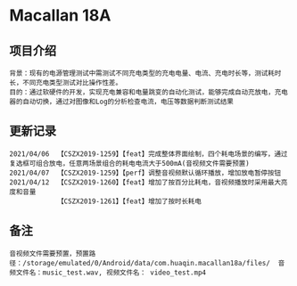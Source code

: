 # Macallan 18A

## 项目介绍

    背景：现有的电源管理测试中需测试不同充电类型的充电电量、电流、充电时长等，测试耗时长，不同充电类型测试对比操作性差。
    目的：通过软硬件的开发，实现充电兼容和电量跳变的自动化测试，能够完成自动充放电，充电器的自动切换，通过对图像和Log的分析检查电流，电压等数据判断测试结果

## 更新记录
    2021/04/06  【CSZX2019-1259】【feat】完成整体界面绘制，四个耗电场景的编写，通过复选框可组合放电，任意两场景组合的耗电电流大于500mA(音视频文件需要预置)
    2021/04/07  【CSZX2019-1259】【perf】调整音视频默认循环播放，增加放电暂停按钮
    2021/04/12  【CSZX2019-1260】【feat】增加了按百分比耗电，音视频播放时采用最大亮度和音量
                【CSZX2019-1261】【feat】增加了按时长耗电
    
## 备注
    音视频文件需要预置，预置路径：/storage/emulated/0/Android/data/com.huaqin.macallan18a/files/  音频文件名：music_test.wav, 视频文件名： video_test.mp4
